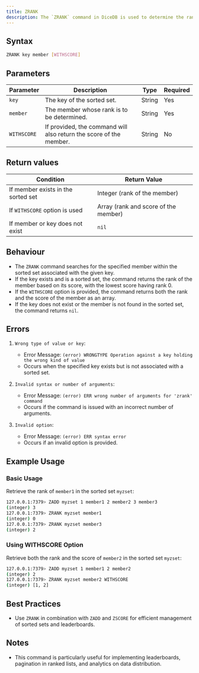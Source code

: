 ```yaml
---
title: ZRANK
description: The `ZRANK` command in DiceDB is used to determine the rank of a member in a sorted set. It returns the position of a member in the sorted set, with the lowest score having rank 0.
---
```


## Syntax

```bash
ZRANK key member [WITHSCORE]
```

## Parameters

| Parameter   | Description                                                                 | Type   | Required |
|-------------|-----------------------------------------------------------------------------|--------|----------|
| `key`       | The key of the sorted set.                                                  | String | Yes      |
| `member`    | The member whose rank is to be determined.                                  | String | Yes      |
| `WITHSCORE` | If provided, the command will also return the score of the member.          | String | No       |

## Return values

| Condition                                      | Return Value                                      |
|------------------------------------------------|---------------------------------------------------|
| If member exists in the sorted set             | Integer (rank of the member)                      |
| If `WITHSCORE` option is used                  | Array (rank and score of the member)              |
| If member or key does not exist                | `nil`                                             |

## Behaviour

- The `ZRANK` command searches for the specified member within the sorted set associated with the given key.
- If the key exists and is a sorted set, the command returns the rank of the member based on its score, with the lowest score having rank 0.
- If the `WITHSCORE` option is provided, the command returns both the rank and the score of the member as an array.
- If the key does not exist or the member is not found in the sorted set, the command returns `nil`.

## Errors

1. `Wrong type of value or key`:
   - Error Message: `(error) WRONGTYPE Operation against a key holding the wrong kind of value`
   - Occurs when the specified key exists but is not associated with a sorted set.

2. `Invalid syntax or number of arguments`:
   - Error Message: `(error) ERR wrong number of arguments for 'zrank' command`
   - Occurs if the command is issued with an incorrect number of arguments.

3. `Invalid option`:
   - Error Message: `(error) ERR syntax error`
   - Occurs if an invalid option is provided.

## Example Usage

### Basic Usage

Retrieve the rank of `member1` in the sorted set `myzset`:

```bash
127.0.0.1:7379> ZADD myzset 1 member1 2 member2 3 member3
(integer) 3
127.0.0.1:7379> ZRANK myzset member1
(integer) 0
127.0.0.1:7379> ZRANK myzset member3
(integer) 2
```

### Using WITHSCORE Option

Retrieve both the rank and the score of `member2` in the sorted set `myzset`:

```bash
127.0.0.1:7379> ZADD myzset 1 member1 2 member2
(integer) 2
127.0.0.1:7379> ZRANK myzset member2 WITHSCORE
(integer) [1, 2]
```

## Best Practices

- Use `ZRANK` in combination with `ZADD` and `ZSCORE` for efficient management of sorted sets and leaderboards.

## Notes

- This command is particularly useful for implementing leaderboards, pagination in ranked lists, and analytics on data distribution.
